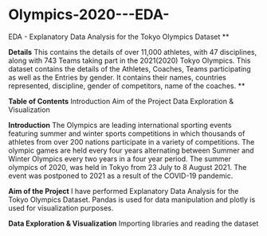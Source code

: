 # Olympics-2020---EDA-
EDA  -  Explanatory Data Analysis for the Tokyo Olympics Dataset 
**

 **Details** 
This contains the details of over 11,000 athletes, with 47 disciplines, along with 743 Teams taking part in the 2021(2020) Tokyo Olympics.
This dataset contains the details of the Athletes, Coaches, Teams participating as well as the Entries by gender. It contains their names, countries represented, discipline, gender of competitors, name of the coaches.
**


**Table of Contents**
Introduction
Aim of the Project
Data Exploration & Visualization


 **Introduction**
The Olympics are leading international sporting events featuring summer and winter sports competitions in which thousands of athletes from over 200 nations participate in a variety of competitions. The olympic games are held every four years alternating between Summer and Winter Olympics every two years in a four year period.
The summer olympics of 2020, was held in Tokyo from 23 July to 8 August 2021. The event was postponed to 2021 as a result of the COVID-19 pandemic. 


 **Aim of the Project**
I have performed Explanatory Data Analysis for the Tokyo Olympics Dataset. Pandas is used for data manipulation and plotly is used for visualization purposes.


 **Data Exploration & Visualization**
Importing libraries and reading the dataset
